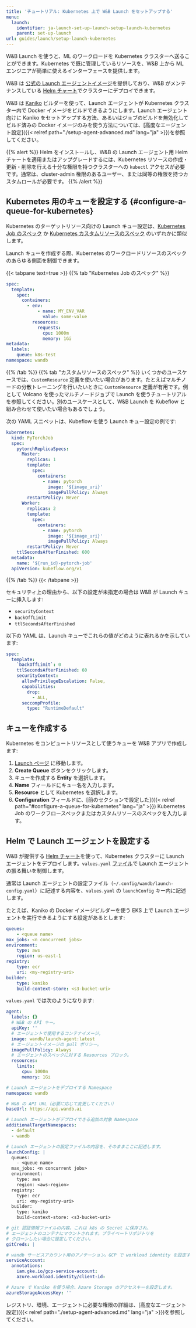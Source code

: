 ```yaml
---
title: 'チュートリアル: Kubernetes 上で W&B Launch をセットアップする'
menu:
  launch:
    identifier: ja-launch-set-up-launch-setup-launch-kubernetes
    parent: set-up-launch
url: guides/launch/setup-launch-kubernetes
---
```


W&B Launch を使うと、ML のワークロードを Kubernetes クラスターへ送ることができます。Kubernetes で既に管理しているリソースを、W&B 上から ML エンジニアが簡単に使えるインターフェースを提供します。

W&B は [公式の Launch エージェントイメージ](https://hub.docker.com/r/wandb/launch-agent)を提供しており、W&B がメンテナンスしている [Helm チャート](https://github.com/wandb/helm-charts/tree/main/charts/launch-agent)でクラスターにデプロイできます。

W&B は [Kaniko](https://github.com/GoogleContainerTools/kaniko) ビルダーを使って、Launch エージェントが Kubernetes クラスター内で Docker イメージをビルドできるようにします。Launch エージェント向けに Kaniko をセットアップする方法、あるいはジョブのビルドを無効化してビルド済みの Docker イメージのみを使う方法については、[高度なエージェント設定]({{< relref path="./setup-agent-advanced.md" lang="ja" >}})を参照してください。

{{% alert %}}
Helm をインストールし、W&B の Launch エージェント用 Helm チャートを適用またはアップグレードするには、Kubernetes リソースの作成・更新・削除を行える十分な権限を持つクラスターへの `kubectl` アクセスが必要です。通常は、cluster-admin 権限のあるユーザー、または同等の権限を持つカスタムロールが必要です。
{{% /alert %}}




## Kubernetes 用のキューを設定する {#configure-a-queue-for-kubernetes}

Kubernetes のターゲットリソース向けの Launch キュー設定は、[Kubernetes Job のスペック](https://kubernetes.io/docs/concepts/workloads/controllers/job/) か [Kubernetes カスタムリソースのスペック](https://kubernetes.io/docs/concepts/extend-kubernetes/api-extension/custom-resources/) のいずれかに類似します。

Launch キューを作成する際、Kubernetes のワークロードリソースのスペックのあらゆる側面を制御できます。

{{< tabpane text=true >}}
{{% tab "Kubernetes Job のスペック" %}}
```yaml
spec:
  template:
    spec:
      containers:
        - env:
            - name: MY_ENV_VAR
              value: some-value
          resources:
            requests:
              cpu: 1000m
              memory: 1Gi
metadata:
  labels:
    queue: k8s-test
namespace: wandb
```
{{% /tab %}}
{{% tab "カスタムリソースのスペック" %}}
いくつかのユースケースでは、`CustomResource` 定義を使いたい場合があります。たとえばマルチノードの分散トレーニングを行いたいときに `CustomResource` 定義が有用です。例として Volcano を使ったマルチノードジョブで Launch を使うチュートリアルを参照してください。別のユースケースとして、W&B Launch を Kubeflow と組み合わせて使いたい場合もあるでしょう。

次の YAML スニペットは、Kubeflow を使う Launch キュー設定の例です:

```yaml
kubernetes:
  kind: PyTorchJob
  spec:
    pytorchReplicaSpecs:
      Master:
        replicas: 1
        template:
          spec:
            containers:
              - name: pytorch
                image: '${image_uri}'
                imagePullPolicy: Always
        restartPolicy: Never
      Worker:
        replicas: 2
        template:
          spec:
            containers:
              - name: pytorch
                image: '${image_uri}'
                imagePullPolicy: Always
        restartPolicy: Never
    ttlSecondsAfterFinished: 600
  metadata:
    name: '${run_id}-pytorch-job'
  apiVersion: kubeflow.org/v1
```
{{% /tab %}}
{{< /tabpane >}}

セキュリティ上の理由から、以下の設定が未指定の場合は W&B が Launch キューに挿入します:

- `securityContext`
- `backOffLimit`
- `ttlSecondsAfterFinished`

以下の YAML は、Launch キューでこれらの値がどのように表れるかを示しています:

```yaml title="example-spec.yaml"
spec:
  template:
    `backOffLimit`: 0
    ttlSecondsAfterFinished: 60
    securityContext:
      allowPrivilegeEscalation: False,
      capabilities:
        drop:
          - ALL,
      seccompProfile:
        type: "RuntimeDefault"
```

## キューを作成する

Kubernetes をコンピュートリソースとして使うキューを W&B アプリで作成します:

1. [Launch ページ](https://wandb.ai/launch) に移動します。
2. **Create Queue** ボタンをクリックします。
3. キューを作成する **Entity** を選択します。
4. **Name** フィールドにキュー名を入力します。
5. **Resource** として Kubernetes を選択します。
6. **Configuration** フィールドに、[前のセクションで設定した]({{< relref path="#configure-a-queue-for-kubernetes" lang="ja" >}}) Kubernetes Job のワークフロースペックまたはカスタムリソースのスペックを入力します。

## Helm で Launch エージェントを設定する

W&B が提供する [Helm チャート](https://github.com/wandb/helm-charts/tree/main/charts/launch-agent)を使って、Kubernetes クラスターに Launch エージェントをデプロイします。`values.yaml` [ファイル](https://github.com/wandb/helm-charts/blob/main/charts/launch-agent/values.yaml)で Launch エージェントの振る舞いを制御します。

通常は Launch エージェントの設定ファイル（`~/.config/wandb/launch-config.yaml`）に記述する内容を、`values.yaml` の `launchConfig` キー内に記述します。

たとえば、Kaniko の Docker イメージビルダーを使う EKS 上で Launch エージェントを実行できるようにする設定があるとします:

```yaml title="launch-config.yaml"
queues:
	- <queue name>
max_jobs: <n concurrent jobs>
environment:
	type: aws
	region: us-east-1
registry:
	type: ecr
	uri: <my-registry-uri>
builder:
	type: kaniko
	build-context-store: <s3-bucket-uri>
```

`values.yaml` では次のようになります:

```yaml title="values.yaml"
agent:
  labels: {}
  # W&B の API キー。
  apiKey: ''
  # エージェントで使用するコンテナイメージ。
  image: wandb/launch-agent:latest
  # エージェントイメージの pull ポリシー。
  imagePullPolicy: Always
  # エージェントのスペックに対する Resources ブロック。
  resources:
    limits:
      cpu: 1000m
      memory: 1Gi

# Launch エージェントをデプロイする Namespace
namespace: wandb

# W&B の API URL（必要に応じて変更してください）
baseUrl: https://api.wandb.ai

# Launch エージェントがデプロイできる追加の対象 Namespace
additionalTargetNamespaces:
  - default
  - wandb

# Launch エージェントの設定ファイルの内容を、そのままここに記述します。
launchConfig: |
  queues:
    - <queue name>
  max_jobs: <n concurrent jobs>
  environment:
    type: aws
    region: <aws-region>
  registry:
    type: ecr
    uri: <my-registry-uri>
  builder:
    type: kaniko
    build-context-store: <s3-bucket-uri>

# git 認証情報ファイルの内容。これは k8s の Secret に保存され、
# エージェントのコンテナにマウントされます。プライベートリポジトリを
# クローンしたい場合に設定してください。
gitCreds: |

# wandb サービスアカウント用のアノテーション。GCP で workload identity を設定する際に便利です。
serviceAccount:
  annotations:
    iam.gke.io/gcp-service-account:
    azure.workload.identity/client-id:

# Azure で Kaniko を使う場合、Azure Storage のアクセスキーを設定します。
azureStorageAccessKey: ''
```

レジストリ、環境、エージェントに必要な権限の詳細は、[高度なエージェント設定]({{< relref path="./setup-agent-advanced.md" lang="ja" >}})を参照してください。